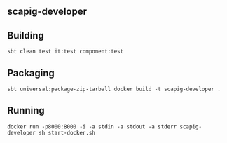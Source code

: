 ## scapig-developer

## Building
``
sbt clean test it:test component:test
``

## Packaging
``
sbt universal:package-zip-tarball
docker build -t scapig-developer .
``

## Running
``
docker run -p8000:8000 -i -a stdin -a stdout -a stderr scapig-developer sh start-docker.sh
``